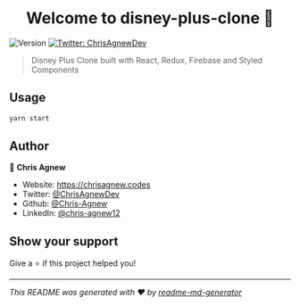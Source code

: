 <h1 align="center">Welcome to disney-plus-clone 👋</h1>
<p>
  <img alt="Version" src="https://img.shields.io/badge/version-1.0-blue.svg?cacheSeconds=2592000" />
  <a href="https://twitter.com/ChrisAgnewDev" target="_blank">
    <img alt="Twitter: ChrisAgnewDev" src="https://img.shields.io/twitter/follow/ChrisAgnewDev.svg?style=social" />
  </a>
</p>

> Disney Plus Clone built with React, Redux, Firebase  and Styled Components


## Usage

```sh
yarn start
```

## Author

👤 **Chris Agnew**

* Website: https://chrisagnew.codes
* Twitter: [@ChrisAgnewDev](https://twitter.com/ChrisAgnewDev)
* Github: [@Chris-Agnew](https://github.com/Chris-Agnew)
* LinkedIn: [@chris-agnew12](https://linkedin.com/in/chris-agnew12)

## Show your support

Give a ⭐️ if this project helped you!

***
_This README was generated with ❤️ by [readme-md-generator](https://github.com/kefranabg/readme-md-generator)_